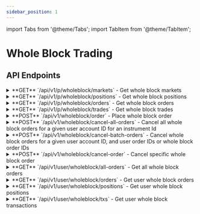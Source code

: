 ```yaml
---
sidebar_position: 1
---
```


import Tabs from '@theme/Tabs';
import TabItem from '@theme/TabItem';

# Whole Block Trading

## API Endpoints

<div className="api-endpoints-grid">

<details className="api-endpoint">
<summary className="api-endpoint-header">
  <span className="api-method-get">**GET**</span> `/api/v1/p/wholeblock/markets` - Get whole block markets
</summary>

**Code Example:**
<Tabs>
<TabItem value="http" label="HTTP" default>

```bash
curl -X GET /api/v1/p/wholeblock/markets
```

</TabItem>
<TabItem value="python" label="Python">

```python
import requests

url = "https://mainnet.app.ethgas.com/api/v1/p/wholeblock/markets"

headers = {}

response = requests.get(url, headers=headers)

print(response.text)
```

</TabItem>
</Tabs>

**Example Response:**

```json
{
    "success": true,
    "data": {
        "markets": [
            {
                "marketId": 2000000295209,
                "slot": 295209,
                "instrumentId": "ETH-WB-295209",
                "name": "ETH Whole Block Slot #295209",
                "priceStep": "0.00000000001",
                "minPrice": "0.00000000001",
                "maxPrice": "0.00001",
                "availablePreconf": 17257755,
                "direction": true,
                "price": "0.00000000588",
                "midPrice": "0.00000000564",
                "status": 1,
                "maturityTime": 1751947307000,
                "blockTime": 1751947311000,
                "finalityTime": 1751948079000,
                "updateDate": 1751947297000
            }
        ]
    }
}
```

**Response Body:**

| Name | Type | Description |
| --- | --- | --- |
| markets | array | Array of whole block markets |
| └ marketId | integer | Unique market ID |
| └ slot | integer | Block slot number |
| └ instrumentId | string | Market instrument ID |
| └ name | string | Market display name |
| └ priceStep | string | Minimum price increment |
| └ minPrice | string | Minimum allowed price |
| └ maxPrice | string | Maximum allowed price |
| └ availablePreconf | integer | Available preconfirmation amount |
| └ direction | boolean | Market direction |
| └ price | string | Current market price |
| └ midPrice | string | Mid price |
| └ status | integer | Market status |
| └ maturityTime | integer | Market maturity timestamp |
| └ blockTime | integer | Block time timestamp |
| └ finalityTime | integer | Finality time timestamp |
| └ updateDate | integer | Last update timestamp |

</details>

<details className="api-endpoint">
<summary className="api-endpoint-header">
  <span className="api-method-get">**GET**</span> `/api/v1/p/wholeblock/positions` - Get whole block positions
</summary>

**Code Example:**
<Tabs>
<TabItem value="http" label="HTTP" default>

```bash
curl -X GET /api/v1/p/wholeblock/positions
```

</TabItem>
<TabItem value="python" label="Python">

```python
import requests

url = "https://mainnet.app.ethgas.com/api/v1/p/wholeblock/positions"

headers = {}

response = requests.get(url, headers=headers)

print(response.text)
```

</TabItem>
</Tabs>

**Response Body:**

| Name | Type | Description |
| --- | --- | --- |
| positions | array | Array of whole block positions |
| └ marketId | integer | Market ID |
| └ instrumentId | string | Instrument ID |
| └ quantity | string | Position quantity |
| └ averagePrice | string | Average entry price |
| └ unrealizedPnl | string | Unrealized profit/loss |
| └ realizedPnl | string | Realized profit/loss |

</details>

<details className="api-endpoint">
<summary className="api-endpoint-header">
  <span className="api-method-get">**GET**</span> `/api/v1/p/wholeblock/orders` - Get whole block orders
</summary>

**Code Example:**
<Tabs>
<TabItem value="http" label="HTTP" default>

```bash
curl -X GET /api/v1/p/wholeblock/orders?instrumentId=ETH-WB-9884031&onbook=false&done=false&limit=10
```

</TabItem>
<TabItem value="python" label="Python">

```python
import requests

url = "https://mainnet.app.ethgas.com/api/v1/p/wholeblock/orders"

params = {
  "instrumentId": "ETH-WB-9884031",
  "onbook": False,
  "done": False,
  "limit": 10
}

response = requests.get(url, params=params)

print(response.text)
```

</TabItem>
</Tabs>

**Example Response:**

```json
{
    "success": true,
    "data": {
        "orders": [
             {
                "orderId": 8522999,
                "marketId": 2000000160031,
                "side": false,
                "orderType": 2,
                "quantity": "1",
                "fulfilled": "1",
                "price": "0.00000000569",
                "fees": "0.0091793925",
                "status": 10,
                "clientOrderId": "b0eeb664",
                "passive": false,
                "createDate": 1750324420793,
                "source": 1,
                "updateDate": 1750324423349,
                "instrumentId": "ETH-WB-160031"
            },
            {
                "orderId": 8523033,
                "marketId": 2000000160031,
                "side": true,
                "orderType": 2,
                "quantity": "1",
                "fulfilled": "1",
                "price": "0.00000000591",
                "fees": "0.002039865",
                "status": 10,
                "clientOrderId": "b274e878",
                "passive": false,
                "createDate": 1750324423349,
                "source": 1,
                "updateDate": 1750324423349,
                "instrumentId": "ETH-WB-160031"
            }
        ]
    }
}
```

**Request Parameters:**

| Parameter | Required | Type | Description |
| --- | --- | --- | --- |
| instrumentId | YES | string | List whole block Orders for a market |
| onbook | NO | boolean | Pending Orders Only? (default: false) |
| done | NO | boolean | Done Orders Only? (default: false) |
| startId | NO | integer | Order Start ID (default: 0) |
| asc | NO | boolean | Sort Order Direction, true=asc, false=desc, Default to true=asc |
| limit | NO | integer | Maximum Number of Orders To Return (default: 10) |

**Response Body:**

| Name | Type | Description |
| --- | --- | --- |
| orders | object[] | List of order object |
| └ orderId | integer | Unique order ID, assigned by ETHGas |
| └ marketId | integer | Market ID for this order |
| └ instrumentId | string | Whole block market instrument ID |
| └ side | boolean | buy order (true) or sell order (false) |
| └ orderType | integer | Market order (1) or limit order (2) |
| └ quantity | string | Order quantity (1 for whole block orders) |
| └ fulfilled | string | Quantity that has already been executed |
| └ price | string | Price of the order |
| └ fees | string | Fees charged for this order |
| └ status | integer | Order status - see the Order Status Codes section for more information |
| └ errorCode | integer | Error code if order failed (null if successful) |
| └ clientOrderId | string | An arbitrary string with max 32 characters (preferably unique) provided by the client when the order was created |
| └ passive | boolean | Whether the order is a maker order only |
| └ createDate | integer | Datetime (in UNIX time) when the order was created |
| └ source | integer | Where the order is originated |
| └ updateDate | integer | Datetime (in UNIX time) when the order was last updated |

</details>

<details className="api-endpoint">
<summary className="api-endpoint-header">
  <span className="api-method-get">**GET**</span> `/api/v1/p/wholeblock/trades` - Get whole block trades
</summary>

**Code Example:**
<Tabs>
<TabItem value="http" label="HTTP" default>

```bash
curl -X GET /api/v1/p/wholeblock/trades
```

</TabItem>
<TabItem value="python" label="Python">

```python
import requests

url = "https://mainnet.app.ethgas.com/api/v1/p/wholeblock/trades"

headers = {}

response = requests.get(url, headers=headers)

print(response.text)
```

</TabItem>
</Tabs>

**Response Body:**

| Name | Type | Description |
| --- | --- | --- |
| trades | array | Array of whole block trades |
| └ tradeId | integer | Trade ID |
| └ marketId | integer | Market ID |
| └ instrumentId | string | Instrument ID |
| └ side | boolean | Trade side |
| └ quantity | string | Trade quantity |
| └ price | string | Trade price |
| └ timestamp | integer | Trade timestamp |

</details>

<details className="api-endpoint">
<summary className="api-endpoint-header">
  <span className="api-method-post">**POST**</span> `/api/v1/wholeblock/order` - Place whole block order
</summary>

**Code Example:**
<Tabs>
<TabItem value="http" label="HTTP" default>

```bash
curl -H "Authorization: Bearer {{access_token}}" -X POST /api/v1/wholeblock/order \
  -H "Content-Type: application/json" \
  -d '{
    "instrumentId": "ETH-WB-9884031",
    "accountId": 128,
    "side": true,
    "orderType": 2,
    "clientOrderId": "05d61624",
    "passive": false,
    "price": "0.01",
    "quantity": "1"
}'
```

</TabItem>
<TabItem value="python" label="Python">

```python
import requests
import json

url = "https://mainnet.app.ethgas.com/api/v1/wholeblock/order"

payload = json.dumps({
    "instrumentId": "ETH-WB-9884031",
    "accountId": 128,
    "side": True,
    "orderType": 2,
    "clientOrderId": "05d61624",
    "passive": False,
    "price": "0.01",
    "quantity": "1"
})

headers = {
    'Authorization': 'Bearer {{access_token}}',
    'Content-Type': 'application/json'
}

response = requests.post(url, headers=headers, data=payload)

print(response.text)
```

</TabItem>
</Tabs>

**Request Body:**

| Parameter | Required | Type | Description |
| --- | --- | --- | --- |
| instrumentId | YES | string | Instrument ID |
| accountId | YES | integer | Account ID |
| side | YES | boolean | Order Side. Buy = true, Sell = false |
| orderType | YES | integer | Order Type. Market = 1, Limit = 2, FOK = 3 |
| clientOrderId | YES | string | A client generated random string as orderId |
| passive | NO | boolean | (Post-only) Whether the order is a maker order only (i.e. can only be lifted, but cannot lift/take any orders from the orderbook itself - in other words, can only add liquidity)<br/><br/>If set to false, there are no such restrictions and the order can immediately lift (i.e. take) existing orders in the orderbook if it is crossing the bid/sell price spread |
| price | NO | string | Price in Ethereum per gas bought. Only applicable to limit, fok order. |
| quantity | YES | string | Order quantity (1 for whole block orders) |

**Response Body:**

| Name | Type | Description |
| --- | --- | --- |
| order | object | Order object |
| └ orderId | integer | Unique order ID, assigned by ETHGas |
| └ marketId | integer | Market ID for this order |
| └ instrumentId | string | Whole block market instrument ID<br/><br/>Use endpoint [GET /api/v1/p/wholeblock/markets] to get a list of all available wholeblock markets' instrument IDs |
| └ accountId | integer | Unique ID for each of the user's current & trading accounts assigned by ETHGas |
| └ side | boolean | buy order (true) or sell order (false) |
| └ orderType | integer | Market order (1) or limit order (2)<br/><br/>If an order is sent with both a price specified and an orderType of 1, then a maximum slippage order is created |
| └ quantity | string | Order quantity (1 for whole block orders) |
| └ fulfilled | string | Quantity that has already been executed |
| └ price | string | Price of the order<br/><br/>The should not be included for a regular market order; however if an order is sent with both a price specified and an orderType of 1, then a maximum slippage order is created |
| └ averageTradePrice | string | Average price of executed trades |
| └ fees | string | Fees charged for this order |
| └ status | integer | Order status - see the Order Status Codes section for more information |
| └ errorCode | integer | Error code if order failed (null if successful) |
| └ clientOrderId | string | An arbitrary string with max 32 characters (preferably unique) provided by the client when the order was created |
| └ passive | boolean | (Post-only) Whether the order is a maker order only (i.e. can only be lifted, but cannot lift/take any orders from the orderbook itself - in other words, can only add liquidity)<br/><br/>If set to false, there are no such restrictions and the order can immediately lift (i.e. take) existing orders in the orderbook if it is crossing the bid/sell price spread |
| └ createDate | integer | Datetime (in UNIX time) when the order was created |
| └ source | integer | Where the order is originated (1: User interface) |
| └ updateDate | integer | Datetime (in UNIX time) when the order was last updated |

</details>

<details className="api-endpoint">
<summary className="api-endpoint-header">
  <span className="api-method-post">**POST**</span> `/api/v1/wholeblock/cancel-all-orders` - Cancel all whole block orders for a given user account ID for an instrument Id
</summary>

**Code Example:**
<Tabs>
<TabItem value="http" label="HTTP" default>

```bash
curl -H "Authorization: Bearer {{access_token}}" -X POST /api/v1/wholeblock/cancel-all-orders?accountId=128&instrumentId=ETH-WB-1012051
```

</TabItem>
<TabItem value="python" label="Python">

```python
import requests

url = "https://mainnet.app.ethgas.com/api/v1/wholeblock/cancel-all-orders"

payload = {
    "accountId": 128,
    "instrumentId": "ETH-WB-1012051"
}

headers = {
  'Content-Type': 'application/json',
  'Authorization': 'Bearer {{access_token}}'
}

response = requests.post(url, headers=headers, json=payload)

print(response.text)
```

</TabItem>
</Tabs>

**Example Response:**

```json
{
    "success": false,
    "errorCode": 1002,
    "errorMsgKey": "error.order.doneOrCancelled",
    "data": {}
}
```

```json
{
    "success": true,
    "data": {}
}
```

**Request Parameters:**

| Parameter | Required | Type | Description |
| --- | --- | --- | --- |
| accountId | YES | integer | Account ID |
| instrumentId | YES | string | Instrument ID |

**Response Body:**

| Name | Type | Description |
| --- | --- | --- |

</details>

<details className="api-endpoint">
<summary className="api-endpoint-header">
  <span className="api-method-post">**POST**</span> `/api/v1/wholeblock/cancel-batch-orders` - Cancel whole block orders for a given user account ID, and user order IDs or whole block order IDs
</summary>

**Code Example:**
<Tabs>
<TabItem value="http" label="HTTP" default>

```bash
curl -H "Authorization: Bearer {{access_token}}" -X POST /api/v1/wholeblock/cancel-all-orders?accountId=128&instrumentId=ETH-WB-1012051&orderIds=b25ab4023%2c5e885dd
```

</TabItem>
<TabItem value="python" label="Python">

```python
import requests

url = "https://mainnet.app.ethgas.com/api/v1/wholeblock/cancel-batch-oders"

payload = {
    "accountId": 128,
    "instrumentId": "ETH-WB-1012051",
    "orderIds": [
        "b25ab402",
        "5e885ddd"
    ]
}

headers = {
  'Content-Type': 'application/json',
  'Authorization': 'Bearer {{access_token}}'
}

response = requests.post(url, headers=headers, json=payload)

print(response.text)
```

</TabItem>
</Tabs>

**Example Response:**

```json
{
    "success": false,
    "errorCode": 1002,
    "errorMsgKey": "error.order.doneOrCancelled",
    "data": {}
}
```

```json
{
    "success": true,
    "data": {}
}
```

**Request Parameters:**

| Parameter | Required | Type | Description |
| --- | --- | --- | --- |
| accountId | YES | integer | Account ID |
| orderIds | YES | List of integer | Order ID |
| instrumentId | YES | string | Instrument ID |

**Response Body:**

| Name | Type | Description |
| --- | --- | --- |

</details>

<details className="api-endpoint">
<summary className="api-endpoint-header">
  <span className="api-method-post">**POST**</span> `/api/v1/wholeblock/cancel-order` - Cancel specific whole block order
</summary>

**Code Example:**
<Tabs>
<TabItem value="http" label="HTTP" default>

```bash
curl -H "Authorization: Bearer {{access_token}}" -X POST /api/v1/wholeblock/cancel-order \
  -H "Content-Type: application/json" \
  -d '{
    "orderId": 12345
}'
```

</TabItem>
<TabItem value="python" label="Python">

```python
import requests
import json

url = "https://mainnet.app.ethgas.com/api/v1/wholeblock/cancel-order"

payload = json.dumps({
    "orderId": 12345
})

headers = {
    'Authorization': 'Bearer {{access_token}}',
    'Content-Type': 'application/json'
}

response = requests.post(url, headers=headers, data=payload)

print(response.text)
```

</TabItem>
</Tabs>

**Request Body:**

| Parameter | Required | Type | Description |
| --- | --- | --- | --- |
| orderId | YES | integer | Order ID to cancel |

**Response Body:**

| Name | Type | Description |
| --- | --- | --- |
| success | boolean | Whether the operation was successful |
| orderId | integer | Cancelled order ID |
| message | string | Response message |

</details>

<details className="api-endpoint">
<summary className="api-endpoint-header">
  <span className="api-method-get">**GET**</span> `/api/v1/user/wholeblock/all-orders` - Get all whole block orders
</summary>

**Code Example:**
<Tabs>
<TabItem value="http" label="HTTP" default>

```bash
curl -H "Authorization: Bearer {{access_token}}" -X GET /api/v1/user/wholeblock/all-orders?onBook=false&startId=0&limit=10&asc=true
```

</TabItem>
<TabItem value="python" label="Python">

```python
import requests

url = "https://mainnet.app.ethgas.com/api/v1/user/wholeblock/all-orders"

params = {
    "onBook": False,
    "startId": 0,
    "limit": 10,
    "asc": True
}

headers = {
    'Authorization': 'Bearer {{access_token}}'
}

response = requests.get(url, headers=headers, params=params)

print(response.text)
```

</TabItem>
</Tabs>

**Request Parameters:**

| Parameter | Required | Type | Description |
| --- | --- | --- | --- |
| onBook | NO | boolean | Pending Orders Only? (default: false) |
| startId | NO | integer | Order Start ID |
| limit | NO | integer | Maximum Number of Orders To Return (default: 10) |
| asc | NO | boolean | Sort Order Direction, true=asc, false=desc, Default to true=asc |

**Response Body:**

| Name | Type | Description |
| --- | --- | --- |
| orders | array | List of order object |
| └ orderId | integer | Unique order ID, assigned by ETHGas |
| └ marketId | integer | Market ID for this order |
| └ instrumentId | string | Whole block market instrument ID |
| └ accountId | integer | Unique ID for each of the user's current & trading accounts assigned by ETHGas |
| └ side | boolean | buy order (true) or sell order (false) |
| └ orderType | integer | Market order (1) or limit order (2) |
| └ quantity | string | Order quantity (1 for whole block orders) |
| └ fulfilled | string | Quantity that has already been executed |
| └ price | string | Price of the order |
| └ averageTradePrice | string | Average price of executed trades |
| └ fees | string | Fees charged for this order |
| └ status | integer | Order status |
| └ errorCode | integer | Error code if order failed (null if successful) |
| └ clientOrderId | string | Client order ID |
| └ passive | boolean | Passive order flag |
| └ createDate | integer | Creation timestamp |
| └ source | integer | Order source |
| └ updateDate | integer | Last update timestamp |

</details>

<details className="api-endpoint">
<summary className="api-endpoint-header">
  <span className="api-method-get">**GET**</span> `/api/v1/user/wholeblock/orders` - Get user whole block orders
</summary>

**Code Example:**
<Tabs>
<TabItem value="http" label="HTTP" default>

```bash
curl -H "Authorization: Bearer {{access_token}}" -X GET /api/v1/user/wholeblock/orders?accountId=128&instrumentId=ETH-WB-9884031
```

</TabItem>
<TabItem value="python" label="Python">

```python
import requests

url = "https://mainnet.app.ethgas.com/api/v1/user/wholeblock/orders"

params = {
    "instrumentId": "ETH-WB-9884031",
    "accountId": 128
}

headers = {
    'Authorization': 'Bearer {{access_token}}'
}

response = requests.get(url, headers=headers, params=params)

print(response.text)
```

</TabItem>
</Tabs>

**Request Parameters:**

| Parameter | Required | Type | Description |
| --- | --- | --- | --- |
| instrumentId | NO | string | Instrument ID |
| accountId | YES | integer | Account ID |
| onbook | NO | boolean | Pending Orders Only? |
| done | NO | boolean | Done Orders Only? |
| startId | NO | integer | Order Start ID |
| limit | NO | integer | Maximum Number of Orders To Return |

**Example Response:**

```json
{
    "success": true,
    "data": {
        "orders": [
            {
                "orderId": 204421028,
                "marketId": 2000009884031,
                "instrumentId": "ETH-WB-9884031",
                "accountId": 128,
                "side": false,
                "orderType": 1,
                "quantity": "1",
                "fulfilled": "1",
                "price": "0.01",
                "averageTradePrice": "0.01",
                "fees": "0.0001",
                "status": 10,
                "errorCode": null,
                "clientOrderId": "y0xja3Xi",
                "passive": false,
                "createDate": 1697449610000,
                "source": 1,
                "updateDate": 1697449609000
            }
        ]
    }
}
```

**Response Body:**

| Name | Type | Description |
| --- | --- | --- |
| orders | array | Array of user's whole block orders |
| └ orderId | integer | Order ID |
| └ marketId | integer | Market ID |
| └ instrumentId | string | Instrument ID |
| └ accountId | integer | Account ID |
| └ side | boolean | Order side |
| └ orderType | integer | Order type |
| └ quantity | string | Order quantity |
| └ fulfilled | string | Fulfilled quantity |
| └ price | string | Order price |
| └ averageTradePrice | string | Average trade price |
| └ fees | string | Order fees |
| └ status | integer | Order status |
| └ errorCode | integer | Error code (null if successful) |
| └ clientOrderId | string | Client order ID |
| └ passive | boolean | Passive order flag |
| └ createDate | integer | Creation timestamp |
| └ source | integer | Order source |
| └ updateDate | integer | Last update timestamp |

</details>

<details className="api-endpoint">
<summary className="api-endpoint-header">
  <span className="api-method-get">**GET**</span> `/api/v1/user/wholeblock/positions` - Get user whole block positions
</summary>

**Code Example:**
<Tabs>
<TabItem value="http" label="HTTP" default>

```bash
curl -H "Authorization: Bearer {{access_token}}" -X GET /api/v1/user/wholeblock/positions?instrumentId=ETH-WB-9884031&accountId=128&limit=10
```

</TabItem>
<TabItem value="python" label="Python">

```python
import requests

url = "https://mainnet.app.ethgas.com/api/v1/user/wholeblock/positions"

params = {
    "instrumentId": "ETH-WB-9884031",
    "accountId": 128,
    "limit": 10
}

headers = {
    'Authorization': 'Bearer {{access_token}}'
}

response = requests.get(url, headers=headers, params=params)

print(response.text)
```

</TabItem>
</Tabs>

**Request Parameters:**

| Parameter | Required | Type | Description |
| --- | --- | --- | --- |
| instrumentId | NO | string | Instrument ID |
| accountId | YES | integer | Account ID |
| startId | NO | integer | Slot start Id |
| asc | NO | boolean | Sort direction, true = ascending, false = descending, default to false |
| limit | NO | integer | Maximum Number of Positions To Return |

**Example Response:**

```json
{
    "success": true,
    "data": {
        "positions": [
            {
                "positionId": 204421028,
                "instrumentId": "ETH-WB-9884031",
                "accountId": 128,
                "side": false,
                "orderType": 1,
                "quantity": "1",
                "fulfilled": "1",
                "status": 10,
                "clientOrderId": "y0xja3Xi",
                "passive": false,
                "orderDate": 1697449610000,
                "source": 1,
                "updateDate": 1697449609000,
                "averageTradePrice": "0.047",
                "trades": [
                    {
                        "side": false,
                        "price": "0.047",
                        "quantity": "1",
                        "date": 1697449609000
                    }
                ]
            }
        ]
    }
}
```

**Response Body:**

| Name | Type | Description |
| --- | --- | --- |
| positions | array | List of position object |
| └ positionId | integer | Unique position ID, assigned by ETHGas |
| └ instrumentId | string | Whole block market instrument ID<br/><br/>Use endpoint [GET /api/v1/wholeblock/markets] to get a list of all available wholeblock markets' instrument IDs |
| └ accountId | integer | Unique ID for each of the user's current & trading accounts assigned by ETHGas |
| └ side | boolean | Order side - buy (true) or sell (false) |
| └ orderType | integer | Order type |
| └ quantity | string | Order quantity |
| └ fulfilled | string | Quantity that has been fulfilled |
| └ status | integer | Order status - see the Order Status Codes section for more information |
| └ clientOrderId | string | Client order ID |
| └ passive | boolean | (Post-only) Whether the order is a maker order only (i.e. can only be lifted, but cannot lift/take any orders from the orderbook itself - in other words, can only add liquidity)<br/><br/>If set to false, there are no such restrictions and the order can immediately lift (i.e. take) existing orders in the orderbook if it is crossing the bid/sell price spread |
| └ orderDate | integer | Datetime (in UNIX time) when the order was created |
| └ source | integer | Where the order is originated<br/><br/>1: User interface<br/>5: TWAP |
| └ updateDate | integer | Datetime (in UNIX time) something last occurred to the order |
| └ averageTradePrice | string | Average trade price |
| └ trades | array | List of executed trades for this order |
| 　└ side | boolean | Order side - buy (true) or sell (false) |
| 　└ price | string | Price executed |
| 　└ quantity | string | Quantity executed |
| 　└ date | integer | Datetime (in UNIX time) executed |

</details>

<details className="api-endpoint">
<summary className="api-endpoint-header">
  <span className="api-method-get">**GET**</span> `/api/v1/user/wholeblock/txs` - Get user whole block transactions
</summary>

**Code Example:**
<Tabs>
<TabItem value="http" label="HTTP" default>

```bash
curl -H "Authorization: Bearer {{access_token}}" -X GET /api/v1/user/wholeblock/txs?instrumentId=ETH-WB-9884031&limit=10
```

</TabItem>
<TabItem value="python" label="Python">

```python
import requests

url = "https://mainnet.app.ethgas.com/api/v1/user/wholeblock/txs"

params = {
    "instrumentId": "ETH-WB-9884031",
    "limit": 10
}

headers = {
    'Authorization': 'Bearer {{access_token}}'
}

response = requests.get(url, headers=headers, params=params)

print(response.text)
```

</TabItem>
</Tabs>

**Request Parameters:**

| Parameter | Required | Type | Description |
| --- | --- | --- | --- |
| instrumentId | YES | string | Whole block market instrument ID<br/><br/>Use endpoint [GET /api/v1/p/wholeblock/markets] to get a list of all available wholeblock markets' instrument IDs |
| limit | NO | integer | Maximum number of transactions to return |

**Response Body:**

| Name | Type | Description |
| --- | --- | --- |
| txs | array | List of trades |
| └ instrumentId | string | Whole block market instrument ID<br/><br/>Use endpoint [GET /api/v1/p/wholeblock/markets] to get a list of all available whole block markets' instrument IDs |
| └ trxId | integer | Transaction Id |
| └ buyerAccountId | integer | Buyer Account Id |
| └ sellerAccountId | integer | Seller Account Id |
| └ side | boolean | Transaction side |
| └ quantity | string | Transaction quantity |
| └ price | string | Transaction price |
| └ fees | string | Transaction fees |
| └ timestamp | integer | Transaction timestamp |
| └ status | integer | Transaction status |

</details>

</div>